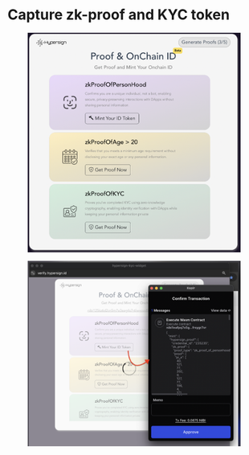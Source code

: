 # Capture zk-proof and KYC token

<figure><img src="../../../.gitbook/assets/image (1).png" alt=""><figcaption></figcaption></figure>







<figure><img src="../../../.gitbook/assets/image (1) (1).png" alt=""><figcaption></figcaption></figure>
